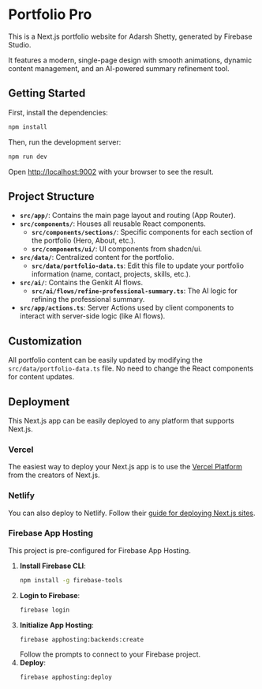 # Portfolio Pro

This is a Next.js portfolio website for Adarsh Shetty, generated by Firebase Studio.

It features a modern, single-page design with smooth animations, dynamic content management, and an AI-powered summary refinement tool.

## Getting Started

First, install the dependencies:

```bash
npm install
```

Then, run the development server:

```bash
npm run dev
```

Open [http://localhost:9002](http://localhost:9002) with your browser to see the result.

## Project Structure

- **`src/app/`**: Contains the main page layout and routing (App Router).
- **`src/components/`**: Houses all reusable React components.
  - **`src/components/sections/`**: Specific components for each section of the portfolio (Hero, About, etc.).
  - **`src/components/ui/`**: UI components from shadcn/ui.
- **`src/data/`**: Centralized content for the portfolio.
  - **`src/data/portfolio-data.ts`**: Edit this file to update your portfolio information (name, contact, projects, skills, etc.).
- **`src/ai/`**: Contains the Genkit AI flows.
  - **`src/ai/flows/refine-professional-summary.ts`**: The AI logic for refining the professional summary.
- **`src/app/actions.ts`**: Server Actions used by client components to interact with server-side logic (like AI flows).

## Customization

All portfolio content can be easily updated by modifying the `src/data/portfolio-data.ts` file. No need to change the React components for content updates.

## Deployment

This Next.js app can be easily deployed to any platform that supports Next.js.

### Vercel

The easiest way to deploy your Next.js app is to use the [Vercel Platform](https://vercel.com/new?utm_medium=default-template&filter=next.js&utm_source=create-next-app&utm_campaign=create-next-app-readme) from the creators of Next.js.

### Netlify

You can also deploy to Netlify. Follow their [guide for deploying Next.js sites](https://docs.netlify.com/integrations/frameworks/next-js/).

### Firebase App Hosting

This project is pre-configured for Firebase App Hosting.

1.  **Install Firebase CLI**:
    ```bash
    npm install -g firebase-tools
    ```
2.  **Login to Firebase**:
    ```bash
    firebase login
    ```
3.  **Initialize App Hosting**:
    ```bash
    firebase apphosting:backends:create
    ```
    Follow the prompts to connect to your Firebase project.
4.  **Deploy**:
    ```bash
    firebase apphosting:deploy
    ```
